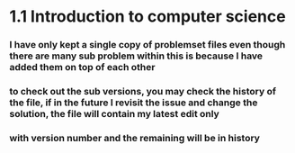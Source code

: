 # 1.1 Introduction to computer science


### I have only kept a single copy of problemset files even though there are many sub problem within this is because I have added them on top of each other
### to check out the sub versions, you may check the history of the file, if in the future I revisit the issue and change the solution, the file will contain my latest edit only
### with version number and the remaining will be in history 
